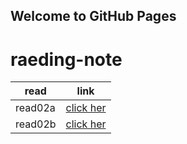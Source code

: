 ## Welcome to GitHub Pages


# raeding-note 

|   read     |   link       |
------------ | -------------
read02a| [click her](raed02a)
read02b | [click her](read02b)
